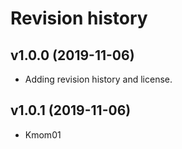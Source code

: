 Revision history
===================

v1.0.0 (2019-11-06)
--------------------
* Adding revision history and license.

v1.0.1 (2019-11-06)
---------------------
* Kmom01
